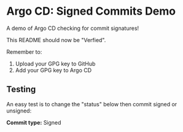 # Argo CD: Signed Commits Demo

A demo of Argo CD checking for commit signatures!

This README should now be "Verfied". 

Remember to:
1. Upload your GPG key to GitHub
2. Add your GPG key to Argo CD


## Testing

An easy test is to change the "status" below then commit signed or unsigned:

**Commit type:** Signed

